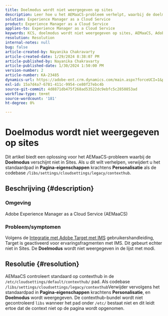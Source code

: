```yaml
---
title: Doelmodus wordt niet weergegeven op sites
description: Leer hoe u het AEMaaCS-probleem verhelpt, waarbij de doelmodus niet op sites wordt weergegeven.
solution: Experience Manager as a Cloud Service
product: Experience Manager as a Cloud Service
applies-to: Experience Manager as a Cloud Service
keywords: KCS, doelmodus wordt niet weergegeven op sites, AEMaaCS, Adobe Experience Manager als cloudservice
resolution: Resolution
internal-notes: null
bug: false
article-created-by: Nayanika Chakravarty
article-created-date: 1/29/2024 8:38:07 PM
article-published-by: Nayanika Chakravarty
article-published-date: 1/30/2024 1:50:00 PM
version-number: 2
article-number: KA-23485
dynamics-url: https://adobe-ent.crm.dynamics.com/main.aspx?forceUCI=1&pagetype=entityrecord&etn=knowledgearticle&id=1b33174b-e6be-ee11-9079-6045bd006149
exl-id: 15a7d4a7-6781-411c-9954-ce80f27ebc4b
source-git-commit: 4d8871db475f268ad53522dc9ebfc5c2850853ad
workflow-type: tm+mt
source-wordcount: '181'
ht-degree: 0%

---
```


# Doelmodus wordt niet weergegeven op sites


Dit artikel biedt een oplossing voor het AEMaaCS-probleem waarbij de <b>Doelmodus</b> verschijnt niet in Sites. Als u dit wilt verhelpen, verwijdert u het standaardpad in <b>Pagina-eigenschappen</b> krachtens <b>Personalisatie</b> als de codebase `/libs/settings/cloudsettings/legacy/contexthub`.

## Beschrijving {#description}


### Omgeving

Adobe Experience Manager as a Cloud Service (AEMaaCS)

### Probleem/symptomen

Volgens de [Integratie met Adobe Target met IMS](https://experienceleague.adobe.com/docs/experience-manager-65/content/sites/administering/integration/integration-target-ims.html) gebruikershandleiding, Target is geactiveerd voor ervaringsfragmenten met IMS. Dit gebeurt echter niet in Sites. De <b>Doelmodus</b> wordt niet weergegeven in de lijst met modi.


## Resolutie {#resolution}


AEMaaCS controleert standaard op contexthub in de `/etc/cloudsettings/default/contexthub/` pad. Als codebase `/libs/settings/cloudsettings/legacy/contexthub`Verwijder vervolgens het standaardpad in <b>Pagina-eigenschappen</b> krachtens <b>Personalisatie</b>, en <b>Doelmodus</b> wordt weergegeven. De contexthub-bundel wordt niet gecontroleerd `libs` wanneer het pad onder `/etc/` bestaat niet en dit leidt ertoe dat de context niet op de pagina wordt opgenomen.
